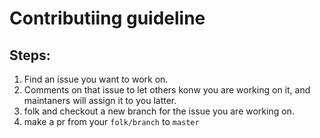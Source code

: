 # Contributiing guideline

## Steps:
1. Find an issue you want to work on.
2. Comments on that issue to let others konw you are working on it, and maintaners will assign it to you latter.
3. folk and checkout a new branch for the issue you are working on.
4. make a pr from your `folk/branch` to `master`
